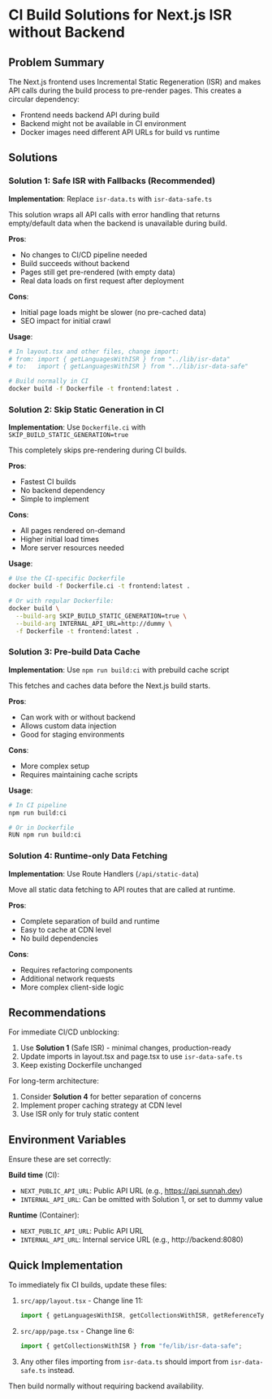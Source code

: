 # CI Build Solutions for Next.js ISR without Backend

## Problem Summary

The Next.js frontend uses Incremental Static Regeneration (ISR) and makes API calls during the build process to pre-render pages. This creates a circular dependency:
- Frontend needs backend API during build
- Backend might not be available in CI environment
- Docker images need different API URLs for build vs runtime

## Solutions

### Solution 1: Safe ISR with Fallbacks (Recommended)

**Implementation**: Replace `isr-data.ts` with `isr-data-safe.ts`

This solution wraps all API calls with error handling that returns empty/default data when the backend is unavailable during build.

**Pros**:
- No changes to CI/CD pipeline needed
- Build succeeds without backend
- Pages still get pre-rendered (with empty data)
- Real data loads on first request after deployment

**Cons**:
- Initial page loads might be slower (no pre-cached data)
- SEO impact for initial crawl

**Usage**:
```bash
# In layout.tsx and other files, change import:
# from: import { getLanguagesWithISR } from "../lib/isr-data"
# to:   import { getLanguagesWithISR } from "../lib/isr-data-safe"

# Build normally in CI
docker build -f Dockerfile -t frontend:latest .
```

### Solution 2: Skip Static Generation in CI

**Implementation**: Use `Dockerfile.ci` with `SKIP_BUILD_STATIC_GENERATION=true`

This completely skips pre-rendering during CI builds.

**Pros**:
- Fastest CI builds
- No backend dependency
- Simple to implement

**Cons**:
- All pages rendered on-demand
- Higher initial load times
- More server resources needed

**Usage**:
```bash
# Use the CI-specific Dockerfile
docker build -f Dockerfile.ci -t frontend:latest .

# Or with regular Dockerfile:
docker build \
  --build-arg SKIP_BUILD_STATIC_GENERATION=true \
  --build-arg INTERNAL_API_URL=http://dummy \
  -f Dockerfile -t frontend:latest .
```

### Solution 3: Pre-build Data Cache

**Implementation**: Use `npm run build:ci` with prebuild cache script

This fetches and caches data before the Next.js build starts.

**Pros**:
- Can work with or without backend
- Allows custom data injection
- Good for staging environments

**Cons**:
- More complex setup
- Requires maintaining cache scripts

**Usage**:
```bash
# In CI pipeline
npm run build:ci

# Or in Dockerfile
RUN npm run build:ci
```

### Solution 4: Runtime-only Data Fetching

**Implementation**: Use Route Handlers (`/api/static-data`)

Move all static data fetching to API routes that are called at runtime.

**Pros**:
- Complete separation of build and runtime
- Easy to cache at CDN level
- No build dependencies

**Cons**:
- Requires refactoring components
- Additional network requests
- More complex client-side logic

## Recommendations

For immediate CI/CD unblocking:
1. Use **Solution 1** (Safe ISR) - minimal changes, production-ready
2. Update imports in layout.tsx and page.tsx to use `isr-data-safe.ts`
3. Keep existing Dockerfile unchanged

For long-term architecture:
1. Consider **Solution 4** for better separation of concerns
2. Implement proper caching strategy at CDN level
3. Use ISR only for truly static content

## Environment Variables

Ensure these are set correctly:

**Build time** (CI):
- `NEXT_PUBLIC_API_URL`: Public API URL (e.g., https://api.sunnah.dev)
- `INTERNAL_API_URL`: Can be omitted with Solution 1, or set to dummy value

**Runtime** (Container):
- `NEXT_PUBLIC_API_URL`: Public API URL
- `INTERNAL_API_URL`: Internal service URL (e.g., http://backend:8080)

## Quick Implementation

To immediately fix CI builds, update these files:

1. `src/app/layout.tsx` - Change line 11:
   ```typescript
   import { getLanguagesWithISR, getCollectionsWithISR, getReferenceTypesWithISR } from "../lib/isr-data-safe";
   ```

2. `src/app/page.tsx` - Change line 6:
   ```typescript
   import { getCollectionsWithISR } from "fe/lib/isr-data-safe";
   ```

3. Any other files importing from `isr-data.ts` should import from `isr-data-safe.ts` instead.

Then build normally without requiring backend availability.